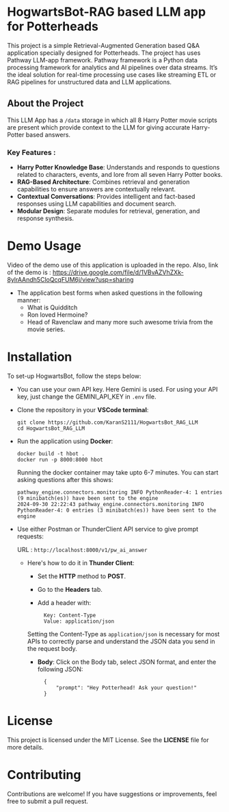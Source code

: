 
# HogwartsBot-RAG based LLM app for Potterheads
This project is a simple Retrieval-Augmented Generation based Q&A application specially designed for Potterheads. The project has uses Pathway LLM-app framework.
Pathway framework is a Python data processing framework for analytics and AI pipelines over data streams. It’s the ideal solution for real-time processing use cases like streaming ETL or RAG pipelines for unstructured data and LLM applications. 
## About the Project 
This LLM App has a  `/data` storage in which all 8 Harry Potter movie scripts are present which provide context to the LLM for giving accurate Harry-Potter based answers.
### Key Features : 
- **Harry Potter Knowledge Base**: Understands and responds to questions related to characters, events, and lore from all seven Harry Potter books.
- **RAG-Based Architecture**: Combines retrieval and generation capabilities to ensure answers are contextually relevant.
- **Contextual Conversations**: Provides intelligent and fact-based responses using LLM capabilities and document search.
- **Modular Design**: Separate modules for retrieval, generation, and response synthesis.
# Demo Usage
Video of the demo use of this application is uploaded in the repo. Also, link of the demo is : https://drive.google.com/file/d/1VBvAZVhZXk-8ylrAAndh5CloQcqFUM6j/view?usp=sharing

- The application best forms when asked questions in the following manner:
     - What is Quidditch
     - Ron loved Hermoine?
     - Head of Ravenclaw
  and many more such awesome trivia from the movie series.
       
# Installation
To set-up HogwartsBot, follow the steps below:

- You can use your own API key. Here Gemini is used. For using your API key, just change the GEMINI_API_KEY in `.env` file. 

- Clone the repository in your **VSCode terminal**:

    `git clone https://github.com/KaranS2111/HogwartsBot_RAG_LLM`\
    `cd HogwartsBot_RAG_LLM`

- Run the application using **Docker**:

    `docker build -t hbot .`\
    `docker run -p 8000:8000 hbot`
    
    Running the docker container may take upto 6-7 minutes. You can start asking questions after this shows:

    `pathway_engine.connectors.monitoring INFO PythonReader-4: 1 entries (9 minibatch(es)) have been sent to the engine`\
    `2024-09-30 22:22:43 pathway_engine.connectors.monitoring INFO PythonReader-4: 0 entries (3 minibatch(es)) have been sent to the engine`
  
- Use either Postman or ThunderClient API service to give prompt requests:
 
    URL : `http://localhost:8000/v1/pw_ai_answer`
    
    - Here's how to do it in **Thunder Client**:

        - Set the **HTTP** method to **POST**.
        - Go to the **Headers** tab.
        - Add a header with:

                Key: Content-Type
                Value: application/json
        Setting the Content-Type as `application/json` is necessary for most APIs to correctly parse and understand the JSON data you send in the request body.

        - **Body**: Click on the Body tab, select JSON format, and enter the following JSON:

                {
                    "prompt": "Hey Potterhead! Ask your question!"
                }



# License
This project is licensed under the MIT License. See the **LICENSE** file for more details.

# Contributing
Contributions are welcome! If you have suggestions or improvements, feel free to submit a pull request.

